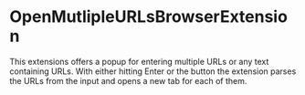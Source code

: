 # OpenMutlipleURLsBrowserExtension

This extensions offers a popup for entering multiple URLs or any text containing URLs.
With either hitting Enter or the button the extension parses the URLs from the input and opens a new tab for each of them.